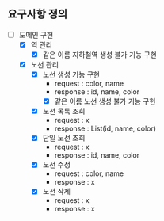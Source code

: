 ## 요구사항 정의
+ [ ] 도메인 구현
    + [x] 역 관리
        + [x] 같은 이름 지하철역 생성 불가 기능 구현
    + [x] 노선 관리
        + [x] 노선 생성 기능 구현
            + request : color, name
            + response : id, name, color
            + [x] 같은 이름 노선 생성 불가 기능 구현 
        + [x] 노선 목록 조회 
            + request : x
            + response : List(id, name, color)
        + [x] 단일 노선 조회
            + request : x
            + response : id, name, color
        + [x] 노선 수정
            + request : color, name
            + response : x
        + [x] 노선 삭제
            + request : x
            + response : x
